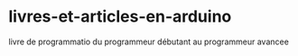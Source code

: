 # livres-et-articles-en-arduino

livre de programmatio du programmeur débutant au programmeur avancee 
